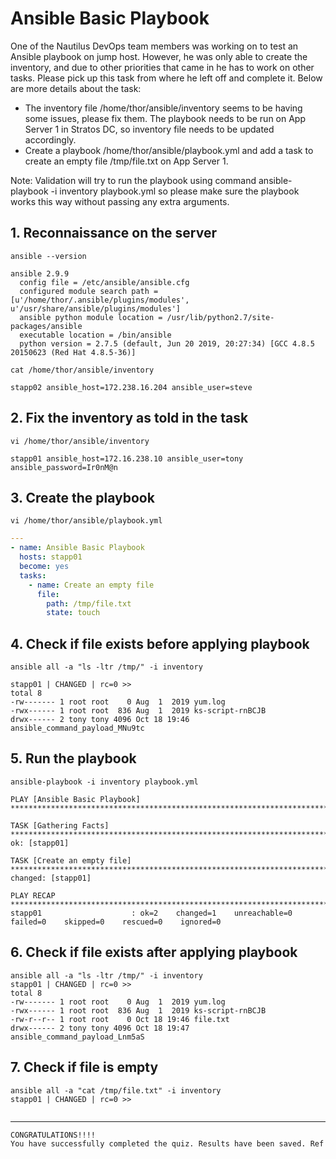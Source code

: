 # Ansible Basic Playbook

One of the Nautilus DevOps team members was working on to test an Ansible playbook on jump host. However, he was only able to create the inventory, and due to other priorities that came in he has to work on other tasks. Please pick up this task from where he left off and complete it. Below are more details about the task:  
- The inventory file /home/thor/ansible/inventory seems to be having some issues, please fix them. The playbook needs to be run on App Server 1 in Stratos DC, so inventory file needs to be updated accordingly.  
- Create a playbook /home/thor/ansible/playbook.yml and add a task to create an empty file /tmp/file.txt on App Server 1.  

Note: Validation will try to run the playbook using command ansible-playbook -i inventory playbook.yml so please make sure the playbook works this way without passing any extra arguments.


## 1. Reconnaissance on the server
`ansible --version`  
```console
ansible 2.9.9
  config file = /etc/ansible/ansible.cfg
  configured module search path = [u'/home/thor/.ansible/plugins/modules', u'/usr/share/ansible/plugins/modules']
  ansible python module location = /usr/lib/python2.7/site-packages/ansible
  executable location = /bin/ansible
  python version = 2.7.5 (default, Jun 20 2019, 20:27:34) [GCC 4.8.5 20150623 (Red Hat 4.8.5-36)]
```

`cat /home/thor/ansible/inventory`  
```console
stapp02 ansible_host=172.238.16.204 ansible_user=steve
```


## 2. Fix the inventory as told in the task
`vi /home/thor/ansible/inventory`  
```console
stapp01 ansible_host=172.16.238.10 ansible_user=tony ansible_password=Ir0nM@n
```


## 3. Create the playbook
`vi /home/thor/ansible/playbook.yml`  
```yaml
---
- name: Ansible Basic Playbook
  hosts: stapp01
  become: yes
  tasks:
    - name: Create an empty file
      file:
        path: /tmp/file.txt
        state: touch
```




## 4. Check if file exists before applying playbook
`ansible all -a "ls -ltr /tmp/" -i inventory`  
```ansible
stapp01 | CHANGED | rc=0 >>
total 8
-rw------- 1 root root    0 Aug  1  2019 yum.log
-rwx------ 1 root root  836 Aug  1  2019 ks-script-rnBCJB
drwx------ 2 tony tony 4096 Oct 18 19:46 ansible_command_payload_MNu9tc
```


## 5. Run the playbook
`ansible-playbook -i inventory playbook.yml`  
```ansible
PLAY [Ansible Basic Playbook] ***************************************************************************************************************************************************************

TASK [Gathering Facts] **********************************************************************************************************************************************************************
ok: [stapp01]

TASK [Create an empty file] *****************************************************************************************************************************************************************
changed: [stapp01]

PLAY RECAP **********************************************************************************************************************************************************************************
stapp01                    : ok=2    changed=1    unreachable=0    failed=0    skipped=0    rescued=0    ignored=0
```


## 6. Check if file exists after applying playbook
```ansible
ansible all -a "ls -ltr /tmp/" -i inventory
stapp01 | CHANGED | rc=0 >>
total 8
-rw------- 1 root root    0 Aug  1  2019 yum.log
-rwx------ 1 root root  836 Aug  1  2019 ks-script-rnBCJB
-rw-r--r-- 1 root root    0 Oct 18 19:46 file.txt
drwx------ 2 tony tony 4096 Oct 18 19:47 ansible_command_payload_Lnm5aS
```


## 7. Check if file is empty
```ansible
ansible all -a "cat /tmp/file.txt" -i inventory
stapp01 | CHANGED | rc=0 >>
  
```


---


```bash
CONGRATULATIONS!!!!
You have successfully completed the quiz. Results have been saved. Ref ID:634d9911142c422e4c9c5dbc
```
